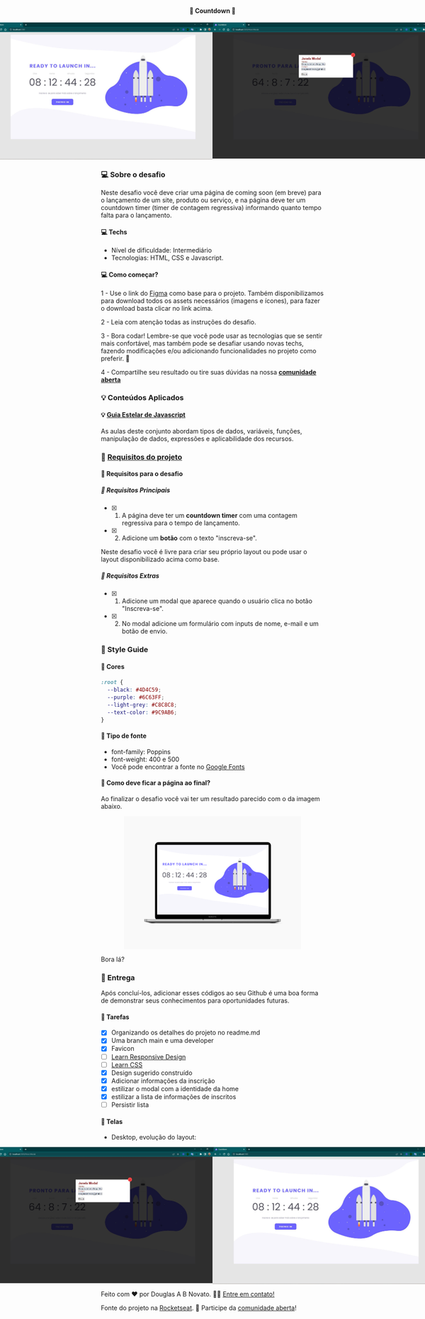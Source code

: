 <h4 align="center"> 
	🚧 Countdown 🚀
</h4>

<p align="center" style="display: flex; align-items: flex-start; justify-content: center;">
  <img alt="versão 1 do projeto" title="#countdown" src="./.github/tela-desktop-1.jpg">
  <img alt="versão 1 do projeto" title="#receita" src="./.github/tela-desktop-2.jpg">
</p>  

### 💻 Sobre o desafio

Neste desafio você deve criar uma página de coming soon (em breve) para o lançamento de um site, produto ou serviço, e na página deve ter um countdown timer (timer de contagem regressiva) informando quanto tempo falta para o lançamento.

#### 💻 Techs

- Nível de dificuldade: Intermediário
- Tecnologias: HTML, CSS e Javascript.

#### 💻 Como começar?

1 - Use o link do [Figma](https://www.figma.com/file/kz1YnxJpqKduyuMgnlBx1d/DD-%2F-Countdown-(Copy)?node-id=0%3A1) como base para o projeto. Também disponibilizamos para download todos os assets necessários (imagens e ícones), para fazer o download basta clicar no link acima.  

2 - Leia com atenção todas as instruções do desafio.

3 - Bora codar! Lembre-se que você pode usar as tecnologias que se sentir mais confortável, mas também pode se desafiar usando novas techs, fazendo modificações e/ou adicionando funcionalidades no projeto como preferir. 🚀

4 - Compartilhe seu resultado ou tire suas dúvidas na nossa [**comunidade aberta**](https://discord.gg/bacwY2gDCF)

### 💡 Conteúdos Aplicados

#### 💡 [Guia Estelar de Javascript](https://app.rocketseat.com.br/node/o-guia-estelar-de-java-script) 
As aulas deste conjunto abordam tipos de dados, variáveis, funções, manipulação de dados, expressões e aplicabilidade dos recursos. 

### 🚀 [Requisitos do projeto](https://efficient-sloth-d85.notion.site/Desafio-Countdown-4572ce6f5c91469abe0171f454a13e3f)

#### 🚀 Requisitos para o desafio 

##### 🚀 Requisitos Principais

- [x] 1. A página deve ter um **countdown timer** com uma contagem regressiva para o tempo de lançamento.
- [x] 2. Adicione um **botão** com o texto "inscreva-se".

Neste desafio você é livre para criar seu próprio layout ou pode usar o layout disponibilizado acima como base.

##### 🚀 Requisitos Extras

- [x] 1. Adicione um modal que aparece quando o usuário clica no botão "Inscreva-se".
- [x] 2. No modal adicione um formulário com inputs de nome, e-mail e um botão de envio.
 
### 🎨 Style Guide

#### 🎨 Cores

````css
:root {
  --black: #4D4C59;
  --purple: #6C63FF;
  --light-grey: #C8C8C8;
  --text-color: #9C9AB6;
}
````

#### 🎨 Tipo de fonte

- font-family: Poppins 
- font-weight: 400 e 500
- Você pode encontrar a fonte no [Google Fonts](https://fonts.google.com/)

#### 🎨 Como deve ficar a página ao final?

Ao finalizar o desafio você vai ter um resultado parecido com o da imagem abaixo.  

<p align="center" style="display: flex; align-items: flex-start; justify-content: center;">
  <img alt="versão 1 do projeto" title="#receita" src="./.github/template-1.png" width="400px">
</p>  

Bora lá?

### 📅 Entrega

Após concluí-los, adicionar esses códigos ao seu Github é uma boa forma de demonstrar seus conhecimentos para oportunidades futuras.

#### 📅 Tarefas

- [x] Organizando os detalhes do projeto no readme.md
- [x] Uma branch main e uma developer
- [x] Favicon
- [ ] [Learn Responsive Design](https://web.dev/learn/design/)
- [ ] [Learn CSS](https://web.dev/learn/css/)
- [x] Design sugerido construído
- [x] Adicionar informações da inscrição
- [x] estilizar o modal com a identidade da home
- [x] estilizar a lista de informações de inscritos  
- [ ] Persistir lista

#### 📅 Telas

- Desktop, evolução do layout:

<p align="center" style="display: flex; align-items: flex-start; justify-content: center;">
  <img alt="versão 1 do projeto" title="#receita" src="./.github/tela-desktop-2.jpg">
  <img alt="versão 1 do projeto" title="#receita" src="./.github/tela-desktop-1.jpg">
</p>

Feito com ❤️ por Douglas A B Novato. 👋🏽 [Entre em contato!](https://www.linkedin.com/in/douglasabnovato/)
 
Fonte do projeto na [Rocketseat](https://www.rocketseat.com.br/). 👋 Participe da [comunidade aberta](https://discord.gg/bacwY2gDCF)!
